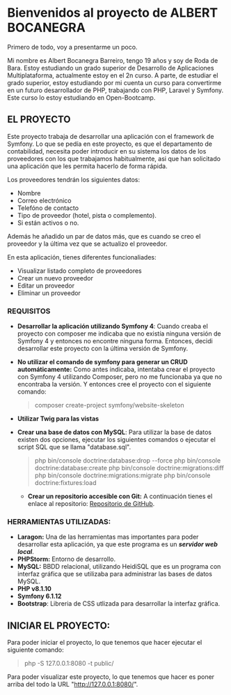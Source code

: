 # Bienvenidos al proyecto de ALBERT BOCANEGRA

Primero de todo, voy a presentarme un poco.

Mi nombre es Albert Bocanegra Barreiro, tengo 19 años y soy de Roda de Bara.
Estoy estudiando un grado superior de Desarrollo de Aplicaciones Multiplataforma, actualmente estoy en el 2n curso.
A parte, de estudiar el grado superior, estoy estudiando por mi cuenta un curso para convertirme en un futuro desarrollador de PHP, trabajando con PHP, Laravel y Symfony. Este curso lo estoy estudiando en Open-Bootcamp.

## EL PROYECTO

Este proyecto trabaja de desarrollar una aplicación con el framework de Symfony.
Lo que se pedía en este proyecto, es que el departamento de contabilidad, necesita poder introducir en su sistema los datos de los proveedores con los que trabajamos habitualmente, asi que han solicitado una aplicación que les permita hacerlo de forma rápida.

Los proveedores tendrán los siguientes datos:

* Nombre
* Correo electrónico
* Telefóno de contacto
* Tipo de proveedor (hotel, pista o complemento).
* Si están activos o no.

Además he añadido un par de datos más, que es cuando se creo el proveedor y la última vez que se actualizo el proveedor.

En esta aplicación, tienes diferentes funcionaliades:

  - Visualizar listado completo de proveedores
  - Crear un nuevo proveedor
  - Editar un proveedor
  - Eliminar un proveedor

### REQUISITOS

  * **Desarrollar la aplicación utilizando Symfony 4**: Cuando creaba el proyecto con composer me indicaba que no existía ninguna versión de Symfony 4 y entonces no encontre ninguna forma. Entonces, decidi desarrollar este proyecto con la última versión de Symfony.
    <br />
  * **No utilizar el comando de symfony para generar un CRUD automáticamente:** Como antes indicaba, intentaba crear el proyecto con Symfony 4 utilizando Composer, pero no me funcionaba ya que no encontraba la versión. Y entonces cree el proyecto con el siguiente comando:

    > composer create-project symfony/website-skeleton 

  * **Utilizar Twig para las vistas**

  * **Crear una base de datos con MySQL**: Para utilizar la base de datos existen dos opciones, ejecutar los siguientes comandos o ejecutar el script SQL que se llama "database.sql".

    > php bin/console doctrine:database:drop --force
    > php bin/console doctrine:database:create
    > php bin/console doctrine:migrations:diff
    > php bin/console doctrine:migrations:migrate
    > php bin/console doctrine:fixtures:load

    * **Crear un repositorio accesible con Git:** A continuación tienes el enlace al repositorio: [Repositorio de GitHub](https://github.com/abocadev/proveedores-app).


### HERRAMIENTAS UTILIZADAS:

  * **Laragon:** Una de las herramientas mas importantes para poder desarrollar esta aplicación, ya que este programa es un ***servidor web local***.
  * **PHPStorm:** Entorno de desarrollo.
  * **MySQL:** BBDD relacional, utilizando HeidiSQL que es un programa con interfaz gráfica que se utilizaba para administrar las bases de datos MySQL.
  * **PHP v8.1.10**
  * **Symfony 6.1.12**
  * **Bootstrap**: Libreria de CSS utlizada para desarrollar la interfaz gráfica.

## INICIAR EL PROYECTO:

Para poder iniciar el proyecto, lo que tenemos que hacer ejecutar el siguiente comando: 

> php -S 127.0.0.1:8080 -t public/

Para poder visualizar este proyecto, lo que tenemos que hacer es poner arriba del todo la URL "http://127.0.0.1:8080/".